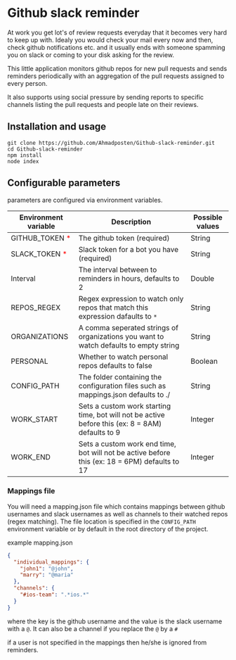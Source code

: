 # Github slack reminder

At work you get lot's of review requests everyday that it becomes very hard to keep up with. Idealy you would check your mail every now and then, check github notifications etc. and it usually ends with someone spamming you on slack or coming to your disk asking for the review.

This little application monitors github repos for new pull requests and sends reminders periodically with an aggregation of the pull requests assigned to every person.

It also supports using social pressure by sending reports to specific channels listing the pull requests and people late on their reviews.

## Installation and usage
```
git clone https://github.com/Ahmadposten/Github-slack-reminder.git
cd Github-slack-reminder
npm install
node index
```

## Configurable parameters
parameters are configured via environment variables.

| Environment variable                               | Description                                                                                    | Possible values      |
| ---------------------------------------------------| ---------------------------------------------------------------------------------------------- | -------------------- |
| GITHUB_TOKEN <span style="color:red">\*</span>      | The github token (required)                                                                    | String               |
| SLACK_TOKEN <span style="color:red">\*</span>       | Slack token for a bot you have (required)                                                      | String               |
| Interval                                           | The interval between to reminders in hours, defaults to 2                                      | Double               |
| REPOS_REGEX                                        | Regex expression to watch only repos that match this expression      dafaults to `*`           | String               |
| ORGANIZATIONS                                      | A comma seperated strings of organizations you want to watch         defaults to empty string  | String               |
| PERSONAL                                           | Whether to watch personal repos                                       defaults to false        | Boolean              |
| CONFIG_PATH                                        | The folder containing the configuration files such as mappings.json defaults to ./             | String               |
| WORK_START                                        | Sets a custom work starting time, bot will not be active before this (ex: 8 = 8AM) defaults to 9             | Integer               |
| WORK_END                                        | Sets a custom work end time, bot will not be active before this (ex: 18 = 6PM) defaults to 17             | Integer               |



### Mappings file
You will need a mapping.json file which contains mappings between github usernames and slack usernames as well as channels to their watched repos (regex matching). The file location is specified in the `CONFIG_PATH` environment variable
or by default in the root directory of the project.

example mapping.json


```json
{
  "individual_mappings": {
    "john1": "@john",
    "marry": "@maria"
  },
  "channels": {
    "#ios-team": ".*ios.*"
  }
}
```
where the key is the github username and the value is the slack username with a `@`. It can also be a channel if you replace the `@` by a `#`

if a user is not specified in the mappings then he/she is ignored from reminders.

